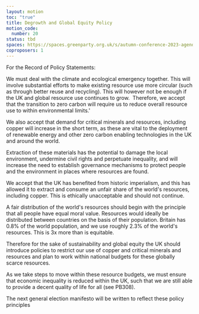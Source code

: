 ```yaml
---
layout: motion
toc: "true"
title: Degrowth and Global Equity Policy
motion_code:
  number: 20
status: tbd
spaces: https://spaces.greenparty.org.uk/s/autumn-conference-2023-agenda-forum/post/post/view?id=10913
coproposers: 1
---
```

For the Record of Policy Statements:

We must deal with the climate and ecological emergency together. This will involve substantial efforts to make existing resource use more circular (such as through better reuse and recycling). This will however not be enough if the UK and global resource use continues to grow.  Therefore, we accept that the transition to zero carbon will require us to reduce overall resource use to within environmental limits.'

We also accept that demand for critical minerals and resources, including copper will increase in the short term, as these are vital to the deployment of renewable energy and other zero carbon enabling technologies in the UK and around the world.

Extraction of these materials has the potential to damage the local environment, undermine civil rights and perpetuate inequality, and will increase the need to establish governance mechanisms to protect people and the environment in places where resources are found.

We accept that the UK has benefited from historic imperialism, and this has allowed it to extract and consume an unfair share of the world's resources, including copper. This is ethically unacceptable and should not continue.

A fair distribution of the world's resources should begin with the principle that all people have equal moral value. Resources would ideally be distributed between countries on the basis of their population. Britain has 0.8% of the world population, and we use roughly 2.3% of the world's resources. This is 3x more than is equitable.

Therefore for the sake of sustainability and global equity the UK should introduce policies to restrict our use of copper and critical minerals and resources and plan to work within national budgets for these globally scarce resources.

As we take steps to move within these resource budgets, we must ensure that economic inequality is reduced within the UK, such that we are still able to provide a decent quality of life for all (see PB308).

The next general election manifesto will be written to reflect these policy principles